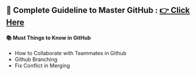 ## 📖 Complete Guideline to Master GitHub : [👉 Click Here](https://github.com/Sumonta056/GitHub-Tutorial)

#### 📚 Must Things to Know in GitHub

- How to Collaborate with Teammates in Github
- Github Branching
- Fix Conflict in Merging
